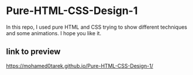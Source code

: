 # Pure-HTML-CSS-Design-1
  In this repo, I used pure HTML and CSS trying to show different techniques and some animations.
  I hope you like it.

## link to preview 
https://mohamed0tarek.github.io/Pure-HTML-CSS-Design-1/
